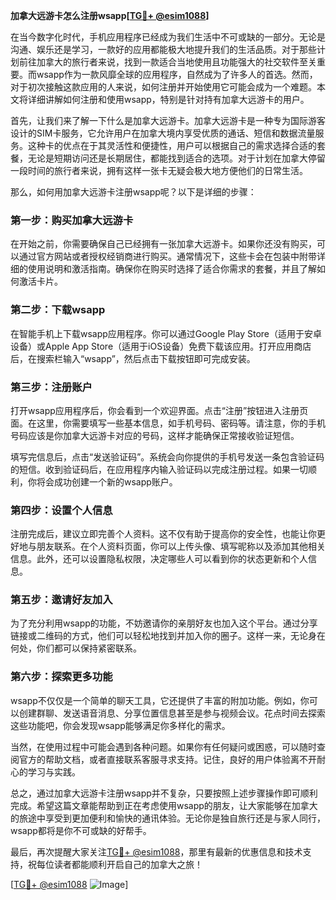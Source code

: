 **加拿大远游卡怎么注册wsapp[[TG💪+ @esim1088](https://t.me/s/esim1088)]**

在当今数字化时代，手机应用程序已经成为我们生活中不可或缺的一部分。无论是沟通、娱乐还是学习，一款好的应用都能极大地提升我们的生活品质。对于那些计划前往加拿大的旅行者来说，找到一款适合当地使用且功能强大的社交软件至关重要。而wsapp作为一款风靡全球的应用程序，自然成为了许多人的首选。然而，对于初次接触这款应用的人来说，如何注册并开始使用它可能会成为一个难题。本文将详细讲解如何注册和使用wsapp，特别是针对持有加拿大远游卡的用户。

首先，让我们来了解一下什么是加拿大远游卡。加拿大远游卡是一种专为国际游客设计的SIM卡服务，它允许用户在加拿大境内享受优质的通话、短信和数据流量服务。这种卡的优点在于其灵活性和便捷性，用户可以根据自己的需求选择合适的套餐，无论是短期访问还是长期居住，都能找到适合的选项。对于计划在加拿大停留一段时间的旅行者来说，拥有这样一张卡无疑会极大地方便他们的日常生活。

那么，如何用加拿大远游卡注册wsapp呢？以下是详细的步骤：

### 第一步：购买加拿大远游卡

在开始之前，你需要确保自己已经拥有一张加拿大远游卡。如果你还没有购买，可以通过官方网站或者授权经销商进行购买。通常情况下，这些卡会在包装中附带详细的使用说明和激活指南。确保你在购买时选择了适合你需求的套餐，并且了解如何激活卡片。

### 第二步：下载wsapp

在智能手机上下载wsapp应用程序。你可以通过Google Play Store（适用于安卓设备）或Apple App Store（适用于iOS设备）免费下载该应用。打开应用商店后，在搜索栏输入“wsapp”，然后点击下载按钮即可完成安装。

### 第三步：注册账户

打开wsapp应用程序后，你会看到一个欢迎界面。点击“注册”按钮进入注册页面。在这里，你需要填写一些基本信息，如手机号码、密码等。请注意，你的手机号码应该是你加拿大远游卡对应的号码，这样才能确保正常接收验证短信。

填写完信息后，点击“发送验证码”。系统会向你提供的手机号发送一条包含验证码的短信。收到验证码后，在应用程序内输入验证码以完成注册过程。如果一切顺利，你将会成功创建一个新的wsapp账户。

### 第四步：设置个人信息

注册完成后，建议立即完善个人资料。这不仅有助于提高你的安全性，也能让你更好地与朋友联系。在个人资料页面，你可以上传头像、填写昵称以及添加其他相关信息。此外，还可以设置隐私权限，决定哪些人可以看到你的状态更新和个人信息。

### 第五步：邀请好友加入

为了充分利用wsapp的功能，不妨邀请你的亲朋好友也加入这个平台。通过分享链接或二维码的方式，他们可以轻松地找到并加入你的圈子。这样一来，无论身在何处，你们都可以保持紧密联系。

### 第六步：探索更多功能

wsapp不仅仅是一个简单的聊天工具，它还提供了丰富的附加功能。例如，你可以创建群聊、发送语音消息、分享位置信息甚至是参与视频会议。花点时间去探索这些功能吧，你会发现wsapp能够满足你多样化的需求。

当然，在使用过程中可能会遇到各种问题。如果你有任何疑问或困惑，可以随时查阅官方的帮助文档，或者直接联系客服寻求支持。记住，良好的用户体验离不开耐心的学习与实践。

总之，通过加拿大远游卡注册wsapp并不复杂，只要按照上述步骤操作即可顺利完成。希望这篇文章能帮助到正在考虑使用wsapp的朋友，让大家能够在加拿大的旅途中享受到更加便利和愉快的通讯体验。无论你是独自旅行还是与家人同行，wsapp都将是你不可或缺的好帮手。

最后，再次提醒大家关注[TG💪+ @esim1088](https://t.me/s/esim1088)，那里有最新的优惠信息和技术支持，祝每位读者都能顺利开启自己的加拿大之旅！

[[TG💪+ @esim1088](https://t.me/s/esim1088) ![Image](https://i.postimg.cc/4NQfJmqS/Snipaste-2025-05-13-00-14-12.png)]